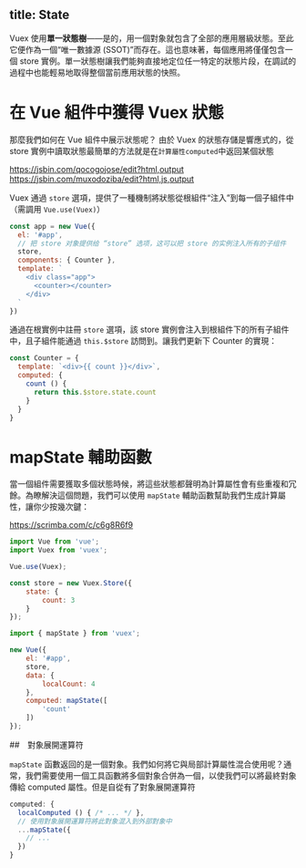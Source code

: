 title: State
---

Vuex 使用**單一狀態樹**——是的，用一個對象就包含了全部的應用層級狀態。至此它便作為一個“唯一數據源 (SSOT)”而存在。這也意味著，每個應用將僅僅包含一個 store 實例。單一狀態樹讓我們能夠直接地定位任一特定的狀態片段，在調試的過程中也能輕易地取得整個當前應用狀態的快照。

# 在 Vue 組件中獲得 Vuex 狀態

那麼我們如何在 Vue 組件中展示狀態呢？
由於 Vuex 的狀態存儲是響應式的，從 store 實例中讀取狀態最簡單的方法就是在`計算屬性computed`中返回某個狀態

https://jsbin.com/qocogojose/edit?html,output
https://jsbin.com/muxodoziba/edit?html,js,output

Vuex 通過 `store` 選項，提供了一種機制將狀態從根組件“注入”到每一個子組件中（需調用 `Vue.use(Vuex)`）

```js
const app = new Vue({
  el: '#app',
  // 把 store 对象提供给 “store” 选项，这可以把 store 的实例注入所有的子组件
  store,
  components: { Counter },
  template: `
    <div class="app">
      <counter></counter>
    </div>
  `
})
```

通過在根實例中註冊 `store` 選項，該 store 實例會注入到根組件下的所有子組件中，且子組件能通過 `this.$store` 訪問到。讓我們更新下 Counter 的實現：

```js
const Counter = {
  template: `<div>{{ count }}</div>`,
  computed: {
    count () {
      return this.$store.state.count
    }
  }
}
```

# mapState 輔助函數

當一個組件需要獲取多個狀態時候，將這些狀態都聲明為計算屬性會有些重複和冗餘。為瞭解決這個問題，我們可以使用 `mapState` 輔助函數幫助我們生成計算屬性，讓你少按幾次鍵：

https://scrimba.com/c/c6g8R6f9

```js
import Vue from 'vue';
import Vuex from 'vuex';

Vue.use(Vuex);

const store = new Vuex.Store({
    state: {
        count: 3
    }
});

import { mapState } from 'vuex';

new Vue({ 
    el: '#app',
    store,
    data: {
        localCount: 4
    },
    computed: mapState([
        'count'
    ])
});
```


##　對象展開運算符

`mapState` 函數返回的是一個對象。我們如何將它與局部計算屬性混合使用呢？通常，我們需要使用一個工具函數將多個對象合併為一個，以使我們可以將最終對象傳給 computed 屬性。但是自從有了對象展開運算符

```js
computed: {
  localComputed () { /* ... */ },
  // 使用對象展開運算符將此對象混入到外部對象中
  ...mapState({
    // ...
  })
}
```





